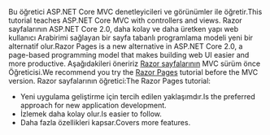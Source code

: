 <span data-ttu-id="57173-101">Bu öğretici ASP.NET Core MVC denetleyicileri ve görünümler ile öğretir.</span><span class="sxs-lookup"><span data-stu-id="57173-101">This tutorial teaches ASP.NET Core MVC with controllers and views.</span></span> <span data-ttu-id="57173-102">Razor sayfalarının ASP.NET Core 2.0, daha kolay ve daha üretken yapı web kullanıcı Arabirimi sağlayan bir sayfa tabanlı programlama modeli yeni bir alternatif olur.</span><span class="sxs-lookup"><span data-stu-id="57173-102">Razor Pages is a new alternative in ASP.NET Core 2.0, a page-based programming model that makes building web UI easier and more productive.</span></span> <span data-ttu-id="57173-103">Aşağıdakileri öneririz [Razor sayfalarının](xref:tutorials/razor-pages/razor-pages-start) MVC sürüm önce Öğreticisi.</span><span class="sxs-lookup"><span data-stu-id="57173-103">We recommend you try the [Razor Pages](xref:tutorials/razor-pages/razor-pages-start) tutorial before the MVC version.</span></span> <span data-ttu-id="57173-104">Razor sayfalarının öğretici:</span><span class="sxs-lookup"><span data-stu-id="57173-104">The Razor Pages tutorial:</span></span>

* <span data-ttu-id="57173-105">Yeni uygulama geliştirme için tercih edilen yaklaşımdır.</span><span class="sxs-lookup"><span data-stu-id="57173-105">Is the preferred approach for new application development.</span></span>
* <span data-ttu-id="57173-106">İzlemek daha kolay olur.</span><span class="sxs-lookup"><span data-stu-id="57173-106">Is easier to follow.</span></span>
* <span data-ttu-id="57173-107">Daha fazla özellikleri kapsar.</span><span class="sxs-lookup"><span data-stu-id="57173-107">Covers more features.</span></span>
